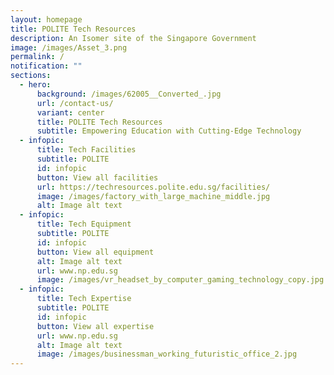 ```yaml
---
layout: homepage
title: POLITE Tech Resources
description: An Isomer site of the Singapore Government
image: /images/Asset_3.png
permalink: /
notification: ""
sections:
  - hero:
      background: /images/62005__Converted_.jpg
      url: /contact-us/
      variant: center
      title: POLITE Tech Resources
      subtitle: Empowering Education with Cutting-Edge Technology
  - infopic:
      title: Tech Facilities
      subtitle: POLITE
      id: infopic
      button: View all facilities
      url: https://techresources.polite.edu.sg/facilities/
      image: /images/factory_with_large_machine_middle.jpg
      alt: Image alt text
  - infopic:
      title: Tech Equipment
      subtitle: POLITE
      id: infopic
      button: View all equipment
      alt: Image alt text
      url: www.np.edu.sg
      image: /images/vr_headset_by_computer_gaming_technology_copy.jpg
  - infopic:
      title: Tech Expertise
      subtitle: POLITE
      id: infopic
      button: View all expertise
      url: www.np.edu.sg
      alt: Image alt text
      image: /images/businessman_working_futuristic_office_2.jpg
---
```

